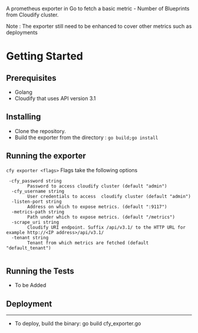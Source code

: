 A prometheus exporter in Go to fetch a basic metric - Number of Blueprints from Cloudify cluster. 

Note : The exporter still need to be enhanced to cover other metrics such as deployments

# Getting Started

## Prerequisites
* Golang 
* Cloudify that uses API version 3.1


## Installing

* Clone the repository.
* Build the exporter from the directory : 
`go build;go install`

## Running the exporter
`cfy exporter <flags>`
Flags take the following options

```
 -cfy_password string
        Password to access cloudify cluster (default "admin")
  -cfy_username string
        User credentials to access  cloudify cluster (default "admin")
  -listen-port string
        Address on which to expose metrics. (default ":9117")
  -metrics-path string
        Path under which to expose metrics. (default "/metrics")
  -scrape_uri string
        Cloudify URI endpoint. Suffix /api/v3.1/ to the HTTP URL for example http://<IP address>/api/v3.1/
  -tenant string
        Tenant from which metrics are fetched (default "default_tenant")


```

## Running the Tests
- To be Added

## Deployment
-------------------

* To deploy, build the binary: go build cfy_exporter.go



